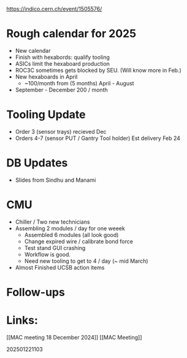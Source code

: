 https://indico.cern.ch/event/1505576/
# Rough calendar for 2025
- New calendar
- Finish with hexabords: qualify tooling 
- ASICs limit the hexaboard production
- ROC3C sometimes gets blocked by SEU. (Will know more in Feb.)
- New hexaboards in April
	- ~100/month from (5 months) April - August
- September - December 200 / month

# Tooling Update
- Order 3 (sensor trays) recieved Dec
- Orders 4-7 (sensor PUT / Gantry Tool holder) Est delivery Feb 24

# DB Updates
- Slides from Sindhu and Manami

# CMU 
- Chiller / Two new technicians 
- Assembling 2 modules / day for one weeek
	- Assembled 6 modules (all look good)
	- Change expired wire / calibrate bond force
	- Test stand GUI crashing
	- Workflow is good.
	- Need new tooling to get to 4 / day (~ mid March) 
- Almost Finished UCSB action items

# Follow-ups


# Links: 
[[MAC meeting 18 December 2024]]
[[MAC Meeting]]


202501221103
